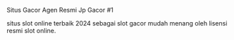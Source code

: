 Situs Gacor Agen Resmi Jp Gacor #1

situs slot online terbaik 2024 sebagai slot gacor mudah menang oleh lisensi resmi slot online.
